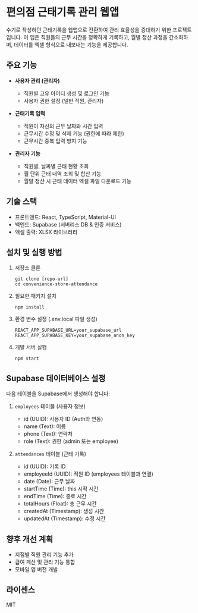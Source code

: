 # 편의점 근태기록 관리 웹앱

수기로 작성하던 근태기록을 웹앱으로 전환하여 관리 효율성을 증대하기 위한 프로젝트입니다. 이 앱은 직원들의 근무 시간을 정확하게 기록하고, 월별 정산 과정을 간소화하며, 데이터를 엑셀 형식으로 내보내는 기능을 제공합니다.

## 주요 기능

- **사용자 관리 (관리자)**
  - 직원별 고유 아이디 생성 및 로그인 기능
  - 사용자 권한 설정 (일반 직원, 관리자)

- **근태기록 입력**
  - 직원이 자신의 근무 날짜와 시간 입력
  - 근무시간 수정 및 삭제 기능 (권한에 따라 제한)
  - 근무시간 중복 입력 방지 기능

- **관리자 기능**
  - 직원별, 날짜별 근태 현황 조회
  - 월 단위 근태 내역 조회 및 합산 기능
  - 월말 정산 시 근태 데이터 엑셀 파일 다운로드 기능

## 기술 스택

- 프론트엔드: React, TypeScript, Material-UI
- 백엔드: Supabase (서버리스 DB & 인증 서비스)
- 엑셀 출력: XLSX 라이브러리

## 설치 및 실행 방법

1. 저장소 클론
   ```
   git clone [repo-url]
   cd convenience-store-attendance
   ```

2. 필요한 패키지 설치
   ```
   npm install
   ```

3. 환경 변수 설정 (.env.local 파일 생성)
   ```
   REACT_APP_SUPABASE_URL=your_supabase_url
   REACT_APP_SUPABASE_KEY=your_supabase_anon_key
   ```

4. 개발 서버 실행
   ```
   npm start
   ```

## Supabase 데이터베이스 설정

다음 테이블을 Supabase에서 생성해야 합니다:

1. `employees` 테이블 (사용자 정보)
   - id (UUID): 사용자 ID (Auth와 연동)
   - name (Text): 이름
   - phone (Text): 연락처
   - role (Text): 권한 (admin 또는 employee)

2. `attendances` 테이블 (근태 기록)
   - id (UUID): 기록 ID
   - employeeId (UUID): 직원 ID (employees 테이블과 연결)
   - date (Date): 근무 날짜
   - startTime (Time): this 시작 시간
   - endTime (Time): 종료 시간
   - totalHours (Float): 총 근무 시간
   - createdAt (Timestamp): 생성 시간
   - updatedAt (Timestamp): 수정 시간

## 향후 개선 계획

- 지점별 직원 관리 기능 추가
- 급여 계산 및 관리 기능 통합
- 모바일 앱 버전 개발

## 라이센스

MIT
